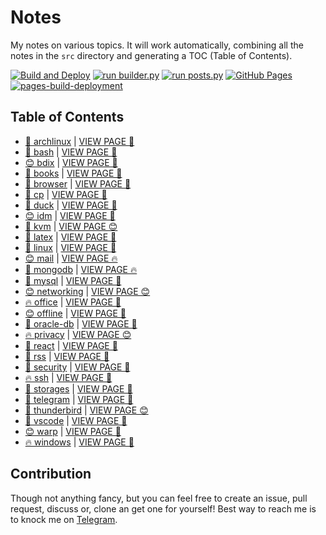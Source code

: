 # Notes

My notes on various topics. It will work automatically, combining all the notes in the `src` directory and generating a TOC (Table of Contents).

[![Build and Deploy](https://github.com/SharafatKarim/notes/actions/workflows/action.yml/badge.svg)](https://github.com/SharafatKarim/notes/actions/workflows/action.yml)
[![run builder.py](https://github.com/SharafatKarim/notes/actions/workflows/action.yml/badge.svg)](https://github.com/SharafatKarim/notes/actions/workflows/action.yml)
[![run posts.py](https://github.com/SharafatKarim/notes/actions/workflows/posts.yml/badge.svg)](https://github.com/SharafatKarim/notes/actions/workflows/posts.yml)
[![GitHub Pages](https://github.com/SharafatKarim/notes/actions/workflows/gh-pages.yml/badge.svg)](https://github.com/SharafatKarim/notes/actions/workflows/gh-pages.yml)
[![pages-build-deployment](https://github.com/SharafatKarim/notes/actions/workflows/pages/pages-build-deployment/badge.svg)](https://github.com/SharafatKarim/notes/actions/workflows/pages/pages-build-deployment)


## Table of Contents

- [🍕 archlinux](src/archlinux.md) | <a href='https://sharafat.is-a.dev/notes/archlinux' target='_blank'>VIEW PAGE 🌟</a>
- [🎉 bash](src/bash.md) | <a href='https://sharafat.is-a.dev/notes/bash' target='_blank'>VIEW PAGE 🌈</a>
- [😊 bdix](src/bdix.md) | <a href='https://sharafat.is-a.dev/notes/bdix' target='_blank'>VIEW PAGE 🌟</a>
- [🌈 books](src/books.md) | <a href='https://sharafat.is-a.dev/notes/books' target='_blank'>VIEW PAGE 🎸</a>
- [🌈 browser](src/browser.md) | <a href='https://sharafat.is-a.dev/notes/browser' target='_blank'>VIEW PAGE 🎸</a>
- [🎉 cp](src/cp.md) | <a href='https://sharafat.is-a.dev/notes/cp' target='_blank'>VIEW PAGE 🚀</a>
- [🌟 duck](src/duck.md) | <a href='https://sharafat.is-a.dev/notes/duck' target='_blank'>VIEW PAGE 🌈</a>
- [😊 idm](src/idm.md) | <a href='https://sharafat.is-a.dev/notes/idm' target='_blank'>VIEW PAGE 🌟</a>
- [🌟 kvm](src/kvm.md) | <a href='https://sharafat.is-a.dev/notes/kvm' target='_blank'>VIEW PAGE 😊</a>
- [🤖 latex](src/latex.md) | <a href='https://sharafat.is-a.dev/notes/latex' target='_blank'>VIEW PAGE 🍕</a>
- [🌟 linux](src/linux.md) | <a href='https://sharafat.is-a.dev/notes/linux' target='_blank'>VIEW PAGE 🤖</a>
- [😊 mail](src/mail.md) | <a href='https://sharafat.is-a.dev/notes/mail' target='_blank'>VIEW PAGE 🔥</a>
- [🎉 mongodb](src/mongodb.md) | <a href='https://sharafat.is-a.dev/notes/mongodb' target='_blank'>VIEW PAGE 🔥</a>
- [🎸 mysql](src/mysql.md) | <a href='https://sharafat.is-a.dev/notes/mysql' target='_blank'>VIEW PAGE 🌟</a>
- [😊 networking](src/networking.md) | <a href='https://sharafat.is-a.dev/notes/networking' target='_blank'>VIEW PAGE 😊</a>
- [🔥 office](src/office.md) | <a href='https://sharafat.is-a.dev/notes/office' target='_blank'>VIEW PAGE 🍕</a>
- [😊 offline](src/offline.md) | <a href='https://sharafat.is-a.dev/notes/offline' target='_blank'>VIEW PAGE 👾</a>
- [🌈 oracle-db](src/oracle-db.md) | <a href='https://sharafat.is-a.dev/notes/oracle-db' target='_blank'>VIEW PAGE 👾</a>
- [🔥 privacy](src/privacy.md) | <a href='https://sharafat.is-a.dev/notes/privacy' target='_blank'>VIEW PAGE 😊</a>
- [🍕 react](src/react.md) | <a href='https://sharafat.is-a.dev/notes/react' target='_blank'>VIEW PAGE 🤖</a>
- [🌈 rss](src/rss.md) | <a href='https://sharafat.is-a.dev/notes/rss' target='_blank'>VIEW PAGE 🎸</a>
- [🌈 security](src/security.md) | <a href='https://sharafat.is-a.dev/notes/security' target='_blank'>VIEW PAGE 👾</a>
- [🔥 ssh](src/ssh.md) | <a href='https://sharafat.is-a.dev/notes/ssh' target='_blank'>VIEW PAGE 🌈</a>
- [🌈 storages](src/storages.md) | <a href='https://sharafat.is-a.dev/notes/storages' target='_blank'>VIEW PAGE 🤖</a>
- [👾 telegram](src/telegram.md) | <a href='https://sharafat.is-a.dev/notes/telegram' target='_blank'>VIEW PAGE 🍕</a>
- [🌟 thunderbird](src/thunderbird.md) | <a href='https://sharafat.is-a.dev/notes/thunderbird' target='_blank'>VIEW PAGE 😊</a>
- [👾 vscode](src/vscode.md) | <a href='https://sharafat.is-a.dev/notes/vscode' target='_blank'>VIEW PAGE 🍕</a>
- [😊 warp](src/warp.md) | <a href='https://sharafat.is-a.dev/notes/warp' target='_blank'>VIEW PAGE 🌟</a>
- [🔥 windows](src/windows.md) | <a href='https://sharafat.is-a.dev/notes/windows' target='_blank'>VIEW PAGE 🍕</a>

## Contribution

Though not anything fancy, but you can feel free to create an issue, pull request, discuss or, clone an get one for yourself!
Best way to reach me is to knock me on [Telegram](https://t.me/SharafatKarim).

